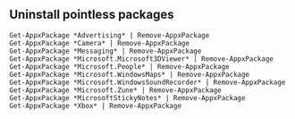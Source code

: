 ## Uninstall pointless packages
`Get-AppxPackage *Advertising* | Remove-AppxPackage`<br>
`Get-AppxPackage *Camera* | Remove-AppxPackage`<br>
`Get-AppxPackage *Messaging* | Remove-AppxPackage`<br>
`Get-AppxPackage *Microsoft.Microsoft3DViewer* | Remove-AppxPackage`<br>
`Get-AppxPackage *Microsoft.People* | Remove-AppxPackage`<br>
`Get-AppxPackage *Microsoft.WindowsMaps* | Remove-AppxPackage`<br>
`Get-AppxPackage *Microsoft.WindowsSoundRecorder* | Remove-AppxPackage`<br>
`Get-AppxPackage *Microsoft.Zune* | Remove-AppxPackage`<br>
`Get-AppxPackage *MicrosoftStickyNotes* | Remove-AppxPackage`<br>
`Get-AppxPackage *Xbox* | Remove-AppxPackage`<br>
